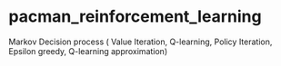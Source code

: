 # pacman_reinforcement_learning
Markov Decision process ( Value Iteration, Q-learning, Policy Iteration, Epsilon greedy, Q-learning approximation)
